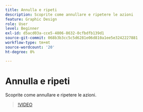 ```yaml
---
title: Annulla e ripeti
description: Scoprite come annullare e ripetere le azioni
feature: Graphic Design
role: User
level: Beginner
exl-id: d5acd03a-cce5-4806-8632-0cfbdfb139d1
source-git-commit: 068b3b3cc5c5d6281e06d810a1ee5e3242227881
workflow-type: tm+mt
source-wordcount: '20'
ht-degree: 0%

---
```


# Annulla e ripeti

Scoprite come annullare e ripetere le azioni.

>[!VIDEO](https://video.tv.adobe.com/v/3420216?quality=12&learn=on&hidetitle=true)
